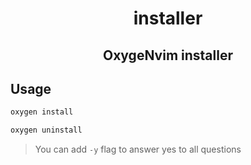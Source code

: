 <h1 align="center">installer</h1>
<h2 align="center">OxygeNvim installer</h2>

## Usage

```sh
oxygen install
```

```sh
oxygen uninstall
```

> You can add `-y` flag to answer yes to all questions
